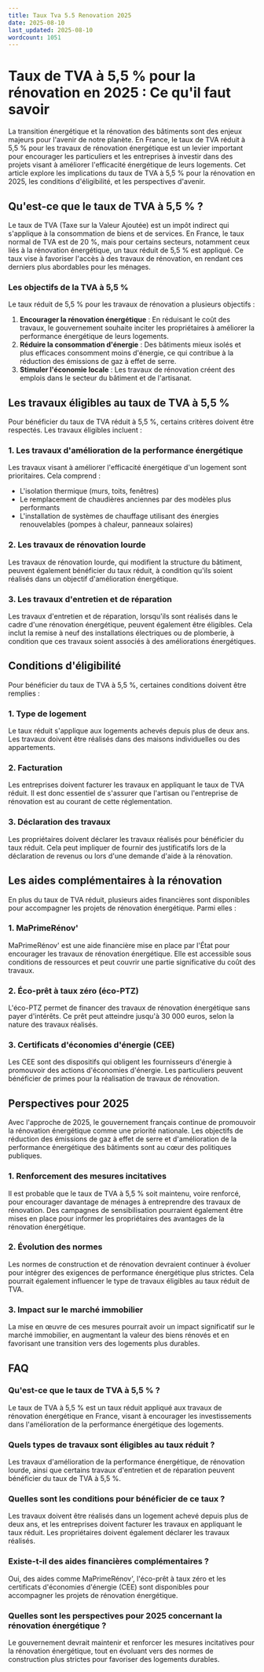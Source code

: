 ```yaml
---
title: Taux Tva 5.5 Renovation 2025
date: 2025-08-10
last_updated: 2025-08-10
wordcount: 1051
---
```


# Taux de TVA à 5,5 % pour la rénovation en 2025 : Ce qu'il faut savoir

La transition énergétique et la rénovation des bâtiments sont des enjeux majeurs pour l'avenir de notre planète. En France, le taux de TVA réduit à 5,5 % pour les travaux de rénovation énergétique est un levier important pour encourager les particuliers et les entreprises à investir dans des projets visant à améliorer l'efficacité énergétique de leurs logements. Cet article explore les implications du taux de TVA à 5,5 % pour la rénovation en 2025, les conditions d'éligibilité, et les perspectives d'avenir.

## Qu'est-ce que le taux de TVA à 5,5 % ?

Le taux de TVA (Taxe sur la Valeur Ajoutée) est un impôt indirect qui s'applique à la consommation de biens et de services. En France, le taux normal de TVA est de 20 %, mais pour certains secteurs, notamment ceux liés à la rénovation énergétique, un taux réduit de 5,5 % est appliqué. Ce taux vise à favoriser l'accès à des travaux de rénovation, en rendant ces derniers plus abordables pour les ménages.

### Les objectifs de la TVA à 5,5 %

Le taux réduit de 5,5 % pour les travaux de rénovation a plusieurs objectifs :

1. **Encourager la rénovation énergétique** : En réduisant le coût des travaux, le gouvernement souhaite inciter les propriétaires à améliorer la performance énergétique de leurs logements.
2. **Réduire la consommation d'énergie** : Des bâtiments mieux isolés et plus efficaces consomment moins d'énergie, ce qui contribue à la réduction des émissions de gaz à effet de serre.
3. **Stimuler l'économie locale** : Les travaux de rénovation créent des emplois dans le secteur du bâtiment et de l'artisanat.

## Les travaux éligibles au taux de TVA à 5,5 %

Pour bénéficier du taux de TVA réduit à 5,5 %, certains critères doivent être respectés. Les travaux éligibles incluent :

### 1. Les travaux d'amélioration de la performance énergétique

Les travaux visant à améliorer l'efficacité énergétique d'un logement sont prioritaires. Cela comprend :

- L'isolation thermique (murs, toits, fenêtres)
- Le remplacement de chaudières anciennes par des modèles plus performants
- L'installation de systèmes de chauffage utilisant des énergies renouvelables (pompes à chaleur, panneaux solaires)

### 2. Les travaux de rénovation lourde

Les travaux de rénovation lourde, qui modifient la structure du bâtiment, peuvent également bénéficier du taux réduit, à condition qu'ils soient réalisés dans un objectif d'amélioration énergétique.

### 3. Les travaux d'entretien et de réparation

Les travaux d'entretien et de réparation, lorsqu'ils sont réalisés dans le cadre d'une rénovation énergétique, peuvent également être éligibles. Cela inclut la remise à neuf des installations électriques ou de plomberie, à condition que ces travaux soient associés à des améliorations énergétiques.

## Conditions d'éligibilité

Pour bénéficier du taux de TVA à 5,5 %, certaines conditions doivent être remplies :

### 1. Type de logement

Le taux réduit s'applique aux logements achevés depuis plus de deux ans. Les travaux doivent être réalisés dans des maisons individuelles ou des appartements.

### 2. Facturation

Les entreprises doivent facturer les travaux en appliquant le taux de TVA réduit. Il est donc essentiel de s'assurer que l'artisan ou l'entreprise de rénovation est au courant de cette réglementation.

### 3. Déclaration des travaux

Les propriétaires doivent déclarer les travaux réalisés pour bénéficier du taux réduit. Cela peut impliquer de fournir des justificatifs lors de la déclaration de revenus ou lors d'une demande d'aide à la rénovation.

## Les aides complémentaires à la rénovation

En plus du taux de TVA réduit, plusieurs aides financières sont disponibles pour accompagner les projets de rénovation énergétique. Parmi elles :

### 1. MaPrimeRénov'

MaPrimeRénov' est une aide financière mise en place par l'État pour encourager les travaux de rénovation énergétique. Elle est accessible sous conditions de ressources et peut couvrir une partie significative du coût des travaux.

### 2. Éco-prêt à taux zéro (éco-PTZ)

L'éco-PTZ permet de financer des travaux de rénovation énergétique sans payer d'intérêts. Ce prêt peut atteindre jusqu'à 30 000 euros, selon la nature des travaux réalisés.

### 3. Certificats d'économies d'énergie (CEE)

Les CEE sont des dispositifs qui obligent les fournisseurs d'énergie à promouvoir des actions d'économies d'énergie. Les particuliers peuvent bénéficier de primes pour la réalisation de travaux de rénovation.

## Perspectives pour 2025

Avec l'approche de 2025, le gouvernement français continue de promouvoir la rénovation énergétique comme une priorité nationale. Les objectifs de réduction des émissions de gaz à effet de serre et d'amélioration de la performance énergétique des bâtiments sont au cœur des politiques publiques.

### 1. Renforcement des mesures incitatives

Il est probable que le taux de TVA à 5,5 % soit maintenu, voire renforcé, pour encourager davantage de ménages à entreprendre des travaux de rénovation. Des campagnes de sensibilisation pourraient également être mises en place pour informer les propriétaires des avantages de la rénovation énergétique.

### 2. Évolution des normes

Les normes de construction et de rénovation devraient continuer à évoluer pour intégrer des exigences de performance énergétique plus strictes. Cela pourrait également influencer le type de travaux éligibles au taux réduit de TVA.

### 3. Impact sur le marché immobilier

La mise en œuvre de ces mesures pourrait avoir un impact significatif sur le marché immobilier, en augmentant la valeur des biens rénovés et en favorisant une transition vers des logements plus durables.

## FAQ

### Qu'est-ce que le taux de TVA à 5,5 % ?

Le taux de TVA à 5,5 % est un taux réduit appliqué aux travaux de rénovation énergétique en France, visant à encourager les investissements dans l'amélioration de la performance énergétique des logements.

### Quels types de travaux sont éligibles au taux réduit ?

Les travaux d'amélioration de la performance énergétique, de rénovation lourde, ainsi que certains travaux d'entretien et de réparation peuvent bénéficier du taux de TVA à 5,5 %.

### Quelles sont les conditions pour bénéficier de ce taux ?

Les travaux doivent être réalisés dans un logement achevé depuis plus de deux ans, et les entreprises doivent facturer les travaux en appliquant le taux réduit. Les propriétaires doivent également déclarer les travaux réalisés.

### Existe-t-il des aides financières complémentaires ?

Oui, des aides comme MaPrimeRénov', l'éco-prêt à taux zéro et les certificats d'économies d'énergie (CEE) sont disponibles pour accompagner les projets de rénovation énergétique.

### Quelles sont les perspectives pour 2025 concernant la rénovation énergétique ?

Le gouvernement devrait maintenir et renforcer les mesures incitatives pour la rénovation énergétique, tout en évoluant vers des normes de construction plus strictes pour favoriser des logements durables.